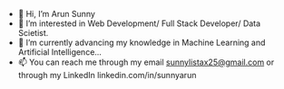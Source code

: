 - 👋 Hi, I’m Arun Sunny
- 👀 I’m interested in Web Development/ Full Stack Developer/ Data Scietist.
- 🌱 I’m currently advancing my knowledge in Machine Learning and Artificial Intelligence...
- 📫 You can reach me through my email sunnylistax25@gmail.com or through my LinkedIn linkedin.com/in/sunnyarun


